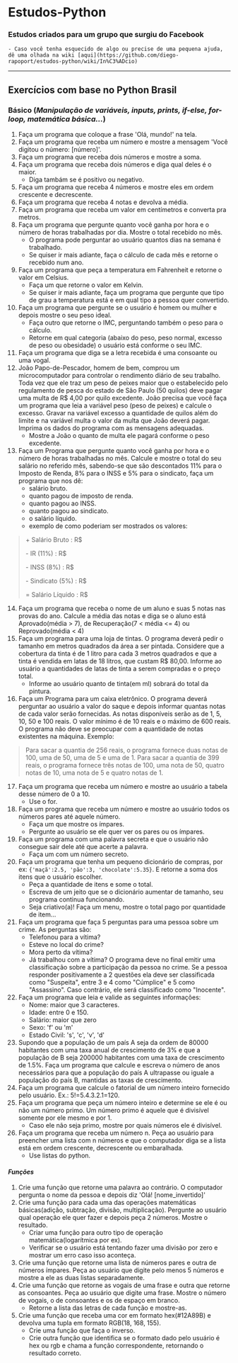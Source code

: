 # Estudos-Python
### Estudos criados para um grupo que surgiu do Facebook
    - Caso você tenha esquecido de algo ou precise de uma pequena ajuda, dê uma olhada na wiki [aqui](https://github.com/diego-rapoport/estudos-python/wiki/In%C3%ADcio)

---

## Exercícios com base no Python Brasil

### Básico (*Manipulação de variáveis, inputs, prints, if-else, for-loop, matemática básica...*)
1. Faça um programa que coloque a frase 'Olá, mundo!' na tela.
2. Faça um programa que receba um número e mostre a mensagem 'Você digitou o número: [número]'.
3. Faça um programa que receba dois números e mostre a soma.
4. Faça um programa que receba dois números e diga qual deles é o maior.
    - Diga tambám se é positivo ou negativo.
5. Faça um programa que receba 4 números e mostre eles em ordem crescente e decrescente.
6. Faça um programa que receba 4 notas e devolva a média.
7. Faça um programa que receba um valor em centímetros e converta pra metros.
8. Faça um programa que pergunte quanto você ganha por hora e o número de horas trabalhadas por dia. Mostre o total recebido no mês.
    - O programa pode perguntar ao usuário quantos dias na semana é trabalhado.
    - Se quiser ir mais adiante, faça o cálculo de cada mês e retorne o recebido num ano.
9. Faça um programa que peça a temperatura em Fahrenheit e retorne o valor em Celsius.
    - Faça um que retorne o valor em Kelvin.
    - Se quiser ir mais adiante, faça um programa que pergunte que tipo de grau a temperatura está e em qual tipo a pessoa quer convertido.
10. Faça um programa que pergunte se o usuário é homem ou mulher e depois mostre o seu peso ideal.
    - Faça outro que retorne o IMC, perguntando também o peso para o cálculo.
    - Retorne em qual categoria (abaixo do peso, peso normal, excesso de peso ou obesidade) o usuário está conforme o seu IMC.
11. Faça um programa que diga se a letra recebida é uma consoante ou uma vogal.
12. João Papo-de-Pescador, homem de bem, comprou um microcomputador para controlar o rendimento diário de seu trabalho. Toda vez que ele traz um peso de peixes maior que o estabelecido pelo regulamento de pesca do estado de São Paulo (50 quilos) deve pagar uma multa de R$ 4,00 por quilo excedente. João precisa que você faça um programa que leia a variável peso (peso de peixes) e calcule o excesso. Gravar na variável excesso a quantidade de quilos além do limite e na variável multa o valor da multa que João deverá pagar. Imprima os dados do programa com as mensagens adequadas.
    - Mostre a João o quanto de multa ele pagará conforme o peso excedente.
13. Faça um Programa que pergunte quanto você ganha por hora e o número de horas trabalhadas no mês. Calcule e mostre o total do seu salário no referido mês, sabendo-se que são descontados 11% para o Imposto de Renda, 8% para o INSS e 5% para o sindicato, faça um programa que nos dê:
    - salário bruto.
    - quanto pagou de imposto de renda.
    - quanto pagou ao INSS.
    - quanto pagou ao sindicato.
    - o salário líquido.
    - exemplo de como poderiam ser mostrados os valores:
  > \+ Salário Bruto : R$
  > 
  > \- IR (11%) : R$
  > 
  > \- INSS (8%) : R$
  > 
  > \- Sindicato (5%) : R$
  > 
  > \= Salário Líquido : R$
14. Faça um programa que receba o nome de um aluno e suas 5 notas nas provas do ano. Calcule a média das notas e diga se o aluno está Aprovado(média > 7), de Recuperação(7 < média <= 4) ou Reprovado(média < 4)
15. Faça um programa para uma loja de tintas. O programa deverá pedir o tamanho em metros quadrados da área a ser pintada. Considere que a cobertura da tinta é de 1 litro para cada 3 metros quadrados e que a tinta é vendida em latas de 18 litros, que custam R$ 80,00. Informe ao usuário a quantidades de latas de tinta a serem compradas e o preço total.
    - Informe ao usuário quanto de tinta(em ml) sobrará do total da pintura.
16. Faça um Programa para um caixa eletrônico. O programa deverá perguntar ao usuário a valor do saque e depois informar quantas notas de cada valor serão fornecidas. As notas disponíveis serão as de 1, 5, 10, 50 e 100 reais. O valor mínimo é de 10 reais e o máximo de 600 reais. O programa não deve se preocupar com a quantidade de notas existentes na máquina. Exemplo:
  > Para sacar a quantia de 256 reais, o programa fornece duas notas de 100, uma de 50, uma de 5 e uma de 1.
  > Para sacar a quantia de 399 reais, o programa fornece três notas de 100, uma nota de 50, quatro notas de 10, uma nota de 5 e quatro notas de 1.
17. Faça um programa que receba um número e mostre ao usuário a tabela desse número de 0 a 10.
    - Use o for.
18. Faça um programa que receba um número e mostre ao usuário todos os números pares até aquele número.
    - Faça um que mostre os ímpares.
    - Pergunte ao usuário se ele quer ver os pares ou os ímpares.
19. Faça um programa com uma palavra secreta e que o usuário não consegue sair dele até que acerte a palavra.
    - Faça um com um número secreto.
20. Faça um programa que tenha um pequeno dicionário de compras, por ex:
  `{'maçã':2.5, 'pão':3, 'chocolate':5.35}`. E retorne a soma dos itens que o usuário escolher.
    - Peça a quantidade de itens e some o total.
    - Escreva de um jeito que se o dicionário aumentar de tamanho, seu programa continua funcionando.
    - Seja criativo(a)! Faça um menu, mostre o total pago por quantidade de item...
21. Faça um programa que faça 5 perguntas para uma pessoa sobre um crime. As perguntas são:
    -  Telefonou para a vítima?
    -  Esteve no local do crime?
    -  Mora perto da vítima?
    -  Já trabalhou com a vítima?
  O programa deve no final emitir uma classificação sobre a participação da pessoa no crime. Se a pessoa responder positivamente a 2 questões ela deve ser classificada como "Suspeita", entre 3 e 4 como "Cúmplice" e 5 como "Assassino". Caso contrário, ele será classificado como "Inocente".
22. Faça um programa que leia e valide as seguintes informações:
    - Nome: maior que 3 caracteres.
    - Idade: entre 0 e 150.
    - Salário: maior que zero
    - Sexo: 'f' ou 'm'
    - Estado Civil: 's', 'c', 'v', 'd'
23. Supondo que a população de um país A seja da ordem de 80000 habitantes com uma taxa anual de crescimento de 3% e que a população de B seja 200000 habitantes com uma taxa de crescimento de 1.5%. Faça um programa que calcule e escreva o número de anos necessários para que a população do país A ultrapasse ou iguale a população do país B, mantidas as taxas de crescimento.
24. Faça um programa que calcule o fatorial de um número inteiro fornecido pelo usuário. Ex.: 5!=5.4.3.2.1=120.
25. Faça um programa que peça um número inteiro e determine se ele é ou não um número primo. Um número primo é aquele que é divisível somente por ele mesmo e por 1.
    - Caso ele não seja primo, mostre por quais números ele é divisível.
26. Faça um programa que receba um número n. Peça ao usuário para preencher uma lista com n números e que o computador diga se a lista está em ordem crescente, decrescente ou embaralhada.
    - Use listas do python.

#### *Funções*
1. Crie uma função que retorne uma palavra ao contrário. O computador pergunta o nome da pessoa e depois diz 'Olá! [nome_invertido]'
2. Crie uma função para cada uma das operações matemáticas básicas(adição, subtração, divisão, multiplicação). Pergunte ao usuário qual operação ele quer fazer e depois peça 2 números. Mostre o resultado.
    - Criar uma função para outro tipo de operação matemática(logarítmica por ex).
    - Verificar se o usuário está tentando fazer uma divisão por zero e mostrar um erro caso isso aconteça.
3. Crie uma função que retorne uma lista de números pares e outra de números ímpares. Peça ao usuário que digite pelo menos 5 números e mostre a ele as duas listas separadamente.
4. Crie uma função que retorne as vogais de uma frase e outra que retorne as consoantes. Peça ao usuário que digite uma frase. Mostre o número de vogais, o de consoantes e os de espaço em branco.
    - Retorne a lista das letras de cada função e mostre-as.
5. Crie uma função que receba uma cor em formato hex(#12A89B) e devolva uma tupla em formato RGB(18, 168, 155).
    - Crie uma função que faça o inverso.
    - Crie outra função que identifica se o formato dado pelo usuário é hex ou rgb e chama a função correspondente, retornando o resultado correto.
